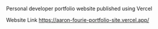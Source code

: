 Personal developer portfolio website published using Vercel

Website Link 
https://aaron-fourie-portfolio-site.vercel.app/
